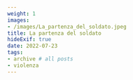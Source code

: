 ```yaml
---
weight: 1
images:
- /images/La_partenza_del_soldato.jpeg
title: La partenza del soldato
hideExif: true
date: 2022-07-23
tags:
- archive # all posts
- violenza
---
```

